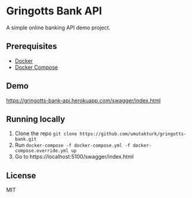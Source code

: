 # Gringotts Bank API
A simple online banking API demo project.

## Prerequisites
 - [Docker](https://www.docker.com/get-started)
 - [Docker Compose](https://docs.docker.com/compose/install/)

## Demo
https://gringotts-bank-api.herokuapp.com/swagger/index.html

## Running locally
1. Clone the repo `git clone https://github.com/umutakturk/gringotts-bank.git`
2. Run `docker-compose -f docker-compose.yml -f docker-compose.override.yml up`
3. Go to https://localhost:5100/swagger/index.html

## License
MIT

